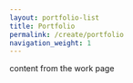 ```yaml
---
layout: portfolio-list
title: Portfolio
permalink: /create/portfolio
navigation_weight: 1
---
```


content from the work page
